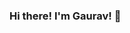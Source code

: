 ### Hi there! I'm Gaurav! 👋

<!--
**psycho-2025/psycho-2025** is a ✨ _special_ ✨ repository because its `README.md` (this file) appears on your GitHub profile.

Here are some ideas to get you started:

- 🔭 I’m currently working as a SysAdmin & DevOp ...
- 🌱 I’m currently learning SWIFT...
- 👯 I’m looking to collaborate on YouTube...
- 🤔 I’m looking for help with ...
- 💬 Ask me about Java and C++...
- 📫 How to reach me:[instagram:- @psycho_2025](http://instagram.com/psycho_2025) ...
- 😄 Pronouns:Real name is Gaurav not Psycho ...

-->
